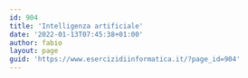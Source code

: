 ```yaml
---
id: 904
title: 'Intelligenza artificiale'
date: '2022-01-13T07:45:38+01:00'
author: fabio
layout: page
guid: 'https://www.esercizidiinformatica.it/?page_id=904'
---
```


